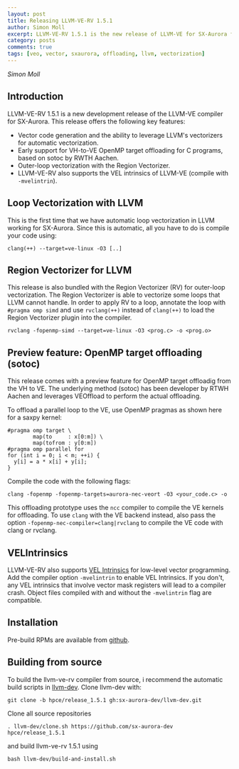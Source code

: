 ```yaml
---
layout: post
title: Releasing LLVM-VE-RV 1.5.1
author: Simon Moll
excerpt: LLVM-VE-RV 1.5.1 is the new release of LLVM-VE for SX-Aurora featuring automatic loop vectorization and experimental OpenMP target offloading from VH to VE.
category: posts
comments: true
tags: [veo, vector, sxaurora, offloading, llvm, vectorization]
---
```


*Simon Moll*

## Introduction

LLVM-VE-RV 1.5.1 is a new development release of the LLVM-VE compiler for SX-Aurora.
This release offers the following key features:
* Vector code generation and the ability to leverage LLVM's vectorizers for automatic vectorization.
* Early support for VH-to-VE OpenMP target offloading for C programs, based on sotoc by RWTH Aachen.
* Outer-loop vectorization with the Region Vectorizer.
* LLVM-VE-RV also supports the VEL intrinsics of LLVM-VE (compile with
  `-mvelintrin`).


## Loop Vectorization with LLVM

This is the first time that we have automatic loop vectorization in LLVM working
for SX-Aurora. Since this is automatic, all you have to do is compile your code
using:

```
clang(++) --target=ve-linux -O3 [..]
```


## Region Vectorizer for LLVM

This release is also bundled with the Region Vectorizer (RV) for outer-loop vectorization.
The Region Vectorizer is able to vectorize some loops that LLVM cannot handle.
In order to apply RV to a loop, annotate the loop with `#pragma omp simd` and
use `rvclang(++)` instead of `clang(++)` to load the Region Vectorizer plugin into the compiler.

```
rvclang -fopenmp-simd --target=ve-linux -O3 <prog.c> -o <prog.o>
```

## Preview feature: OpenMP target offloading (sotoc)

This release comes with a preview feature for OpenMP target offloadig from the
VH to VE. The underlying method (sotoc) has been developer by RTWH Aachen and leverages
VEOffload to perform the actual offloading.

To offload a parallel loop to the VE, use OpenMP pragmas as shown here for a
saxpy kernel:

```
#pragma omp target \
        map(to     : x[0:m]) \
        map(tofrom : y[0:m])
#pragma omp parallel for
for (int i = 0; i < m; ++i) {
  y[i] = a * x[i] + y[i];
}

```

Compile the code with the following flags:

```
clang -fopenmp -fopenmp-targets=aurora-nec-veort -O3 <your_code.c> -o 
```

This offloading prototype uses the `ncc` compiler to compile the VE kernels for
offloading. To use `clang` with the VE backend instead, also pass the option
`-fopenmp-nec-compiler=clang|rvclang` to compile the VE code with clang or
rvclang.

## VELIntrinsics

LLVM-VE-RV also supports [VEL Intrinsics](https://sx-aurora-dev.github.io/velintrin.html) for low-level vector programming.
Add the compiler option `-mvelintrin` to enable VEL Intrinsics. If you don't, any VEL intrinsics that involve vector mask registers will lead to a compiler crash.
Object files compiled with and without the `-mvelintrin` flag are compatible.


## Installation

Pre-build RPMs are available from [github](https://github.com/sx-aurora-dev/llvm-project/releases/tag/llvm-ve-rv-v1.5.1).

## Building from source

To build the llvm-ve-rv compiler from source, i recommend the automatic
build scripts in [llvm-dev](https://github.com/sx-aurora-dev/llvm-dev/tree/hpce/release_1.5.1).
Clone llvm-dev with:

```
git clone -b hpce/release_1.5.1 gh:sx-aurora-dev/llvm-dev.git
```

Clone all source repositories

```
. llvm-dev/clone.sh https://github.com/sx-aurora-dev hpce/release_1.5.1
```

and build llvm-ve-rv 1.5.1 using

```
bash llvm-dev/build-and-install.sh 
```
